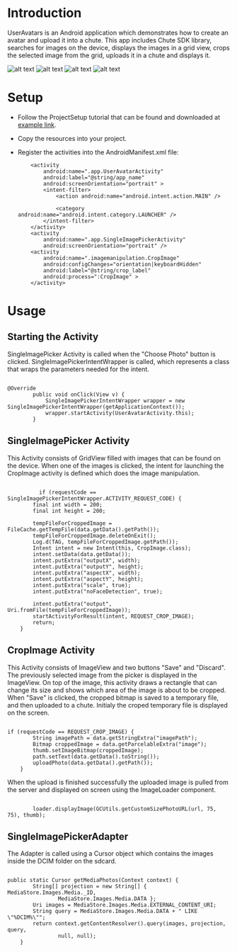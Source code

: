 
Introduction
====

UserAvatars is an Android application which demonstrates how to create an avatar and upload it into a chute. This app includes Chute SDK library, searches for images on the device, displays the images in a grid view, crops the selected image from the grid, uploads it in a chute and displays it. 

![alt text](/home/ola/user_avatar1.png) ![alt text](/home/ola/user_avatar2.png) ![alt text](/home/ola/user_avatar3.png) ![alt text](/home/ola/user_avatar4.png)


Setup
====

* Follow the ProjectSetup tutorial that can be found and downloaded at 
  [example link](https://github.com/chute/chute-tutorials/tree/master/Android/ProjectSetup).
  
* Copy the resources into your project.

* Register the activities into the AndroidManifest.xml file:
  
    ```
        <activity
            android:name=".app.UserAvatarActivity"
            android:label="@string/app_name"
            android:screenOrientation="portrait" >
            <intent-filter>
                <action android:name="android.intent.action.MAIN" />

                <category android:name="android.intent.category.LAUNCHER" />
            </intent-filter>
        </activity>
        <activity
            android:name=".app.SingleImagePickerActivity"
            android:screenOrientation="portrait" />
        <activity
            android:name=".imagemanipulation.CropImage"
            android:configChanges="orientation|keyboardHidden"
            android:label="@string/crop_label"
            android:process=":CropImage" >
        </activity>
    ```
    
      
Usage
========

## Starting the Activity
SingleImagePicker Activity is called when the "Choose Photo" button is clicked. SingleImagePickerIntentWrapper is called, which represents a class that wraps the parameters needed for the intent.
<pre><code>
@Override
		public void onClick(View v) {
			SingleImagePickerIntentWrapper wrapper = new SingleImagePickerIntentWrapper(getApplicationContext());
			wrapper.startActivity(UserAvatarActivity.this);
		}
</code></pre>

## SingleImagePicker Activity
This Activity consists of GridView filled with images that can be found on the device. When one of the images is clicked, the intent for launching the CropImage activity is defined which does the image manipulation.
<pre><code>
          if (requestCode == SingleImagePickerIntentWrapper.ACTIVITY_REQUEST_CODE) {
	    final int width = 200;
	    final int height = 200;

	    tempFileForCroppedImage = FileCache.getTempFile(data.getData().getPath());
	    tempFileForCroppedImage.deleteOnExit();
	    Log.d(TAG, tempFileForCroppedImage.getPath());
	    Intent intent = new Intent(this, CropImage.class);
	    intent.setData(data.getData());
	    intent.putExtra("outputX", width);
	    intent.putExtra("outputY", height);
	    intent.putExtra("aspectX", width);
	    intent.putExtra("aspectY", height);
	    intent.putExtra("scale", true);
	    intent.putExtra("noFaceDetection", true);

	    intent.putExtra("output", Uri.fromFile(tempFileForCroppedImage));
	    startActivityForResult(intent, REQUEST_CROP_IMAGE);
	    return;
	}
</code></pre>

## CropImage Activity
This Activity consists of ImageView and two buttons "Save" and "Discard". The previously selected image from the picker is displayed in the ImageView. 
On top of the image, this activity draws a rectangle that can change its size and shows which area of the image is about to be cropped.
When "Save" is clicked, the cropped bitmap is saved to a temporary file, and then uploaded to a chute.
Initialy the croped temporary file is displayed on the screen.
<pre><code> 
if (requestCode == REQUEST_CROP_IMAGE) {
	    String imagePath = data.getStringExtra("imagePath");
	    Bitmap croppedImage = data.getParcelableExtra("image");
	    thumb.setImageBitmap(croppedImage);
	    path.setText(data.getData().toString());
	    uploadPhoto(data.getData().getPath());
	}
</code></pre>

When the upload is finished successfully the uploaded image is pulled from the server and displayed on screen using the ImageLoader component.
<pre><code>	
        loader.displayImage(GCUtils.getCustomSizePhotoURL(url, 75, 75), thumb);
</code></pre>

## SingleImagePickerAdapter
The Adapter is called using a Cursor object which contains the images inside the DCIM folder on the sdcard.
<pre><code>
public static Cursor getMediaPhotos(Context context) {
		String[] projection = new String[] { MediaStore.Images.Media._ID,
				MediaStore.Images.Media.DATA };
		Uri images = MediaStore.Images.Media.EXTERNAL_CONTENT_URI;
		String query = MediaStore.Images.Media.DATA + " LIKE \"%DCIM%\"";
		return context.getContentResolver().query(images, projection, query,
				null, null);
	}
</code></pre>		   